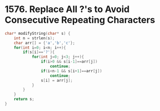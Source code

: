 # 1576. Replace All ?'s to Avoid Consecutive Repeating Characters

```c
char* modifyString(char* s) {
	int n = strlen(s);
    char arr[] = {'a','b','c'};
    for(int i=0; i<n; i++){
		if(s[i]=='?'){
		    for(int j=0; j<3; j++){
		    	if(i>0 && s[i-1]==arr[j])
		    		continue;
		    	if(i<n-1 && s[i+1]==arr[j])
		    		continue;
		    	s[i] = arr[j];
		    }
        }
	}
	return s;
}
```